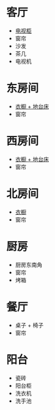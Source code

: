 # 客厅
  * [电视柜](parlourTV.md)
  * 窗帘
  * 沙发
  * 茶几
  * 电视机

# 东房间
  * [衣橱 + 地台床](EastBedroomWardrobe.md)
  * 窗帘
  
# 西房间
  * [衣橱 + 地台床](eastBedroomWardrobe.md)
  * 窗帘
  
# 北房间
  * [衣橱](NorthBedroomWardrobe.md)
  * 窗帘
  
# 厨房
  * 厨房东南角
  * 窗帘
  * 烤箱
  
  
# 餐厅
  * 桌子 + 椅子
  * 窗帘
  
# 阳台
  * 瓷砖
  * 阳台柜
  * 洗衣机
  * 洗手池
  

